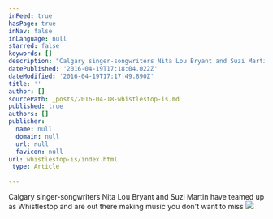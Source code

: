 ```yaml
---
inFeed: true
hasPage: true
inNav: false
inLanguage: null
starred: false
keywords: []
description: "Calgary singer-songwriters Nita Lou Bryant and Suzi Martin have teamed up as Whistlestop and are out there making music you don't want to miss"
datePublished: '2016-04-19T17:18:04.022Z'
dateModified: '2016-04-19T17:17:49.890Z'
title: ''
author: []
sourcePath: _posts/2016-04-18-whistlestop-is.md
published: true
authors: []
publisher:
  name: null
  domain: null
  url: null
  favicon: null
url: whistlestop-is/index.html
_type: Article

---
```

Calgary singer-songwriters Nita Lou Bryant and Suzi Martin have teamed up as Whistlestop and are out there making music you don't want to miss
![](https://the-grid-user-content.s3-us-west-2.amazonaws.com/2b3d7d6a-8889-4e9f-8ab5-093b21bfa76b.jpg)